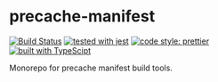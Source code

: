 # precache-manifest
[![Build Status](https://travis-ci.com/101arrowz/precache-manifest.svg?branch=master)](https://travis-ci.com/101arrowz/precache-manifest) [![tested with jest](https://img.shields.io/badge/tested_with-jest-99424f.svg)](https://github.com/facebook/jest) [![code style: prettier](https://img.shields.io/badge/code_style-prettier-ff69b4.svg)](https://github.com/prettier/prettier) [![built with TypeScipt](https://badgen.net/badge/types/TypeScript)](https://www.typescriptlang.org)

Monorepo for precache manifest build tools.